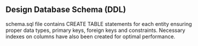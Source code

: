 ## Design Database Schema (DDL)

schema.sql file contains CREATE TABLE statements for each entity ensuring 
proper data types, primary keys, foreign keys and constraints.
Necessary indexes on columns have also been created for optimal performance.
